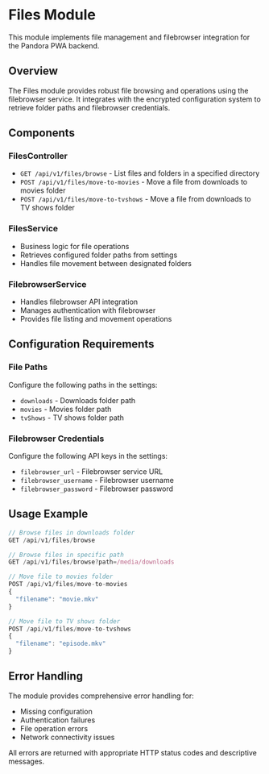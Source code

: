 # Files Module

This module implements file management and filebrowser integration for the Pandora PWA backend.

## Overview

The Files module provides robust file browsing and operations using the filebrowser service. It integrates with the encrypted configuration system to retrieve folder paths and filebrowser credentials.

## Components

### FilesController
- `GET /api/v1/files/browse` - List files and folders in a specified directory
- `POST /api/v1/files/move-to-movies` - Move a file from downloads to movies folder
- `POST /api/v1/files/move-to-tvshows` - Move a file from downloads to TV shows folder

### FilesService
- Business logic for file operations
- Retrieves configured folder paths from settings
- Handles file movement between designated folders

### FilebrowserService
- Handles filebrowser API integration
- Manages authentication with filebrowser
- Provides file listing and movement operations

## Configuration Requirements

### File Paths
Configure the following paths in the settings:
- `downloads` - Downloads folder path
- `movies` - Movies folder path  
- `tvShows` - TV shows folder path

### Filebrowser Credentials
Configure the following API keys in the settings:
- `filebrowser_url` - Filebrowser service URL
- `filebrowser_username` - Filebrowser username
- `filebrowser_password` - Filebrowser password

## Usage Example

```typescript
// Browse files in downloads folder
GET /api/v1/files/browse

// Browse files in specific path
GET /api/v1/files/browse?path=/media/downloads

// Move file to movies folder
POST /api/v1/files/move-to-movies
{
  "filename": "movie.mkv"
}

// Move file to TV shows folder
POST /api/v1/files/move-to-tvshows
{
  "filename": "episode.mkv"
}
```

## Error Handling

The module provides comprehensive error handling for:
- Missing configuration
- Authentication failures
- File operation errors
- Network connectivity issues

All errors are returned with appropriate HTTP status codes and descriptive messages.